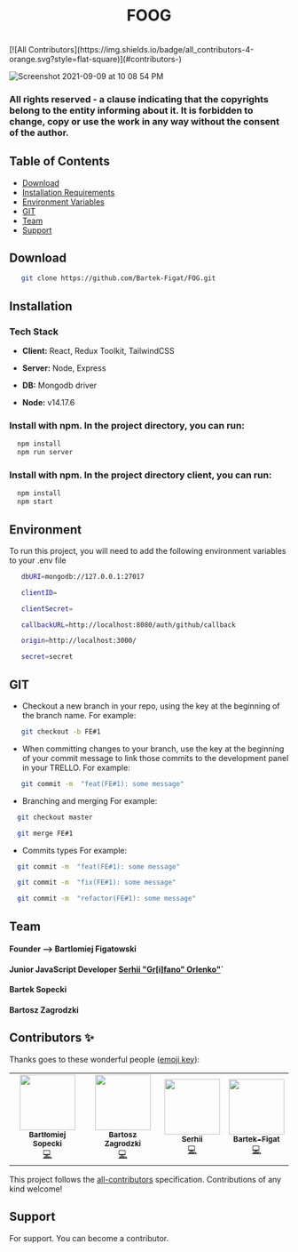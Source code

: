 <h1 align="center"> FO</>OG </h1> <br>
<!-- ALL-CONTRIBUTORS-BADGE:START - Do not remove or modify this section -->
[![All Contributors](https://img.shields.io/badge/all_contributors-4-orange.svg?style=flat-square)](#contributors-)
<!-- ALL-CONTRIBUTORS-BADGE:END -->

![Screenshot 2021-09-09 at 10 08 54 PM](https://user-images.githubusercontent.com/67811830/132787992-e424dbe2-36da-4945-82fe-976a478a7c67.png)

### All rights reserved - a clause indicating that the copyrights belong to the entity informing about it. It is forbidden to change, copy or use the work in any way without the consent of the author.



## Table of Contents

- [Download](#Download)
- [Installation Requirements](#Installation)
- [Environment Variables](#Environment)
- [GIT](#GIT)
- [Team](#Team)
- [Support](#Support)


## Download

```bash
   git clone https://github.com/Bartek-Figat/FOG.git
```


## Installation 

### Tech Stack

- **Client:** React, Redux Toolkit, TailwindCSS

- **Server:** Node, Express

- **DB:** Mongodb driver

- **Node:** v14.17.6


### Install with npm. In the project directory, you can run:

```bash
  npm install 
  npm run server
```

### Install with npm. In the project directory client, you can run:

```bash
  npm install 
  npm start
```

## Environment

To run this project, you will need to add the following environment variables to your .env file

```bash
   dbURI=mongodb://127.0.0.1:27017
```
```bash
   clientID=
```
```bash
   clientSecret=
```
```bash
   callbackURL=http://localhost:8080/auth/github/callback
```
```bash
   origin=http://localhost:3000/
```
```bash
   secret=secret
```


## GIT

- Checkout a new branch in your repo, using the  key at the beginning of the branch name. For example:
```bash
   git checkout -b FE#1
```

- When committing changes to your branch, use the  key at the beginning of your commit message to link those commits to the development panel in your TRELLO. For example:
```bash
   git commit -m  "feat(FE#1): some message"
```

- Branching and merging For example:
```bash
  git checkout master
```
```bash
  git merge FE#1
```
- Commits types For example:
```bash
  git commit -m  "feat(FE#1): some message"
```
```bash
  git commit -m  "fix(FE#1): some message"
```
```bash
  git commit -m  "refactor(FE#1): some message"
```
## 



## Team
#### Founder -->  Bartlomiej Figatowski
#### Junior JavaScript Developer [Serhii "Gr[i]fano" Orlenko"](https://grifano.webflow.io/)`
#### Bartek Sopecki
#### Bartosz Zagrodzki


## Contributors ✨

Thanks goes to these wonderful people ([emoji key](https://allcontributors.org/docs/en/emoji-key)):
<!-- ALL-CONTRIBUTORS-LIST:START - Do not remove or modify this section -->
<!-- prettier-ignore-start -->
<!-- markdownlint-disable -->
<table>
  <tr>
    <td align="center"><a href="https://github.com/bsopecki"><img src="https://avatars.githubusercontent.com/u/44322413?v=4?s=100" width="100px;" alt=""/><br /><sub><b>Bartłomiej Sopecki</b></sub></a><br /><a href="https://github.com/Bartek-Figat/FOG/commits?author=bsopecki" title="Code">💻</a></td>
    <td align="center"><a href="https://github.com/Bartek532"><img src="https://avatars.githubusercontent.com/u/57185551?v=4?s=100" width="100px;" alt=""/><br /><sub><b>Bartosz Zagrodzki</b></sub></a><br /><a href="https://github.com/Bartek-Figat/FOG/commits?author=Bartek532" title="Code">💻</a></td>
    <td align="center"><a href="https://grifano.webflow.io/"><img src="https://avatars.githubusercontent.com/u/57153786?v=4?s=100" width="100px;" alt=""/><br /><sub><b>Serhii</b></sub></a><br /><a href="https://github.com/Bartek-Figat/FOG/commits?author=Grifano" title="Code">💻</a></td>
    <td align="center"><a href="https://github.com/Bartek-Figat"><img src="https://avatars.githubusercontent.com/u/67811830?v=4?s=100" width="100px;" alt=""/><br /><sub><b>Bartek-Figat</b></sub></a><br /><a href="https://github.com/Bartek-Figat/FOG/commits?author=Bartek-Figat" title="Code">💻</a></td>
  </tr>
</table>

<!-- markdownlint-restore -->
<!-- prettier-ignore-end -->

<!-- ALL-CONTRIBUTORS-LIST:END -->

<!-- ALL-CONTRIBUTORS-LIST:START - Do not remove or modify this section -->
<!-- prettier-ignore-start -->
<!-- markdownlint-disable -->
<!-- markdownlint-restore -->
<!-- prettier-ignore-end -->
<!-- ALL-CONTRIBUTORS-LIST:END -->

This project follows the [all-contributors](https://github.com/all-contributors/all-contributors) specification. Contributions of any kind welcome!


## Support

For support. You can become a contributor.